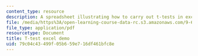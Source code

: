 ```yaml
---
content_type: resource
description: A spreadsheet illustrating how to carry out t-tests in excel.
file: /media/https%3A/open-learning-course-data-rc.s3.amazonaws.com/9-63-laboratory-in-visual-cognition-fall-2009/79c04c43499f05b659e716df461bfc8e_MIT9_63F09_rr03.pdf
file_type: application/pdf
resourcetype: Document
title: T-test excel demo
uid: 79c04c43-499f-05b6-59e7-16df461bfc8e
---
```

